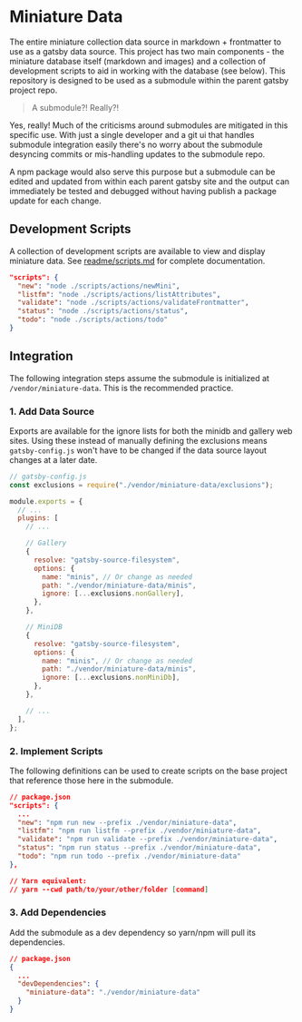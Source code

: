 # Miniature Data

The entire miniature collection data source in markdown + frontmatter to use as a gatsby data source. This project has two main components - the miniature database itself (markdown and images) and a collection of development scripts to aid in working with the database (see below). This repository is designed to be used as a submodule within the parent gatsby project repo.

> A submodule?! Really?!

Yes, really! Much of the criticisms around submodules are mitigated in this specific use. With just a single developer and a git ui that handles submodule integration easily there's no worry about the submodule desyncing commits or mis-handling updates to the submodule repo.

A npm package would also serve this purpose but a submodule can be edited and updated from within each parent gatsby site and the output can immediately be tested and debugged without having publish a package update for each change.

## Development Scripts

A collection of development scripts are available to view and display miniature data. See [readme/scripts.md](./readme/scripts.md) for complete documentation.

```json
"scripts": {
  "new": "node ./scripts/actions/newMini",
  "listfm": "node ./scripts/actions/listAttributes",
  "validate": "node ./scripts/actions/validateFrontmatter",
  "status": "node ./scripts/actions/status",
  "todo": "node ./scripts/actions/todo"
}
```

## Integration

The following integration steps assume the submodule is initialized at `/vendor/miniature-data`. This is the recommended practice.

### 1. Add Data Source

Exports are available for the ignore lists for both the minidb and gallery web sites. Using these instead of manually defining the exclusions means `gatsby-config.js` won't have to be changed if the data source layout changes at a later date.

```js
// gatsby-config.js
const exclusions = require("./vendor/miniature-data/exclusions");

module.exports = {
  // ...
  plugins: [
    // ...

    // Gallery
    {
      resolve: "gatsby-source-filesystem",
      options: {
        name: "minis", // Or change as needed
        path: "./vendor/miniature-data/minis",
        ignore: [...exclusions.nonGallery],
      },
    },

    // MiniDB
    {
      resolve: "gatsby-source-filesystem",
      options: {
        name: "minis", // Or change as needed
        path: "./vendor/miniature-data/minis",
        ignore: [...exclusions.nonMiniDb],
      },
    },

    // ...
  ],
};
```

### 2. Implement Scripts

The following definitions can be used to create scripts on the base project that reference those here in the submodule.

```json
// package.json
"scripts": {
  ...
  "new": "npm run new --prefix ./vendor/miniature-data",
  "listfm": "npm run listfm --prefix ./vendor/miniature-data",
  "validate": "npm run validate --prefix ./vendor/miniature-data",
  "status": "npm run status --prefix ./vendor/miniature-data",
  "todo": "npm run todo --prefix ./vendor/miniature-data"
},

// Yarn equivalent:
// yarn --cwd path/to/your/other/folder [command]
```

### 3. Add Dependencies

Add the submodule as a dev dependency so yarn/npm will pull its dependencies.

```json
// package.json
{
  ...
  "devDependencies": {
    "miniature-data": "./vendor/miniature-data"
  }
}
```
